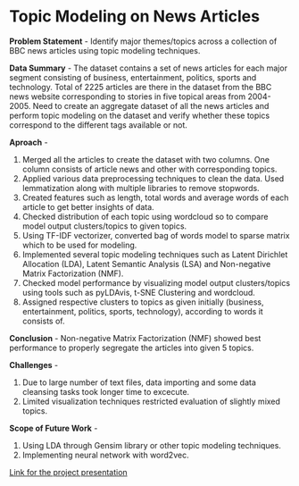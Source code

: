 # Topic Modeling on News Articles

**Problem Statement** - Identify major themes/topics across a collection of BBC news articles using topic modeling techniques.

**Data Summary** - The dataset contains a set of news articles for each major segment consisting of business, entertainment, politics, sports and technology. Total of 2225 articles are there in the dataset from the BBC news website corresponding to stories in five topical areas from 2004-2005. Need to create an aggregate dataset of all the news articles and perform topic modeling on the dataset and verify whether these topics correspond to the different tags available or not.

**Aproach** -
1. Merged all the articles to create the dataset with two columns. One column consists of article news and other with corresponding topics.
2. Applied various data preprocessing techniques to clean the data. Used lemmatization along with multiple libraries to remove stopwords. 
3. Created features such as length, total words and average words of each article to get better insights of data. 
4. Checked distribution of each topic using wordcloud so to compare model output clusters/topics to given topics.
5. Using TF-IDF vectorizer, converted bag of words model to sparse matrix which to be used for modeling.
6. Implemented several topic modeling techniques such as Latent Dirichlet Allocation (LDA), Latent Semantic Analysis (LSA) and Non-negative Matrix Factorization (NMF).
7. Checked model performance by visualizing model output clusters/topics using tools such as pyLDAvis, t-SNE Clustering and wordcloud. 
8. Assigned respective clusters to topics as given initially (business, entertainment, politics, sports, technology), according to words it consists of. 

**Conclusion** - Non-negative Matrix Factorization (NMF) showed best performance to properly segregate the articles into given 5 topics.

**Challenges** - 
1. Due to large number of text files, data importing and some data cleansing tasks took longer time to excecute.
2. Limited visualization techniques restricted evaluation of slightly mixed topics.

**Scope of Future Work** -
1. Using LDA through Gensim library or other topic modeling techniques.
2. Implementing neural network with word2vec. 

[Link for the project presentation](https://docs.google.com/presentation/d/1HovJlwruNkk9EuQrrAWPEBI4VrugZv2eqzjIAkk3LPU/edit?usp=sharing)
